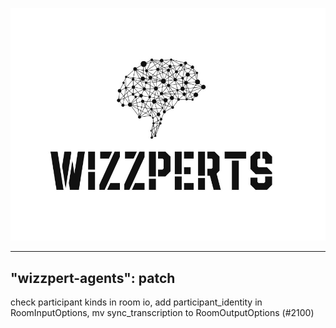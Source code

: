 ![Wizzpert Logo](wizzpert-plugins/assets/logo.png)

---
"wizzpert-agents": patch
---

check participant kinds in room io, add participant_identity in RoomInputOptions, mv sync_transcription to RoomOutputOptions (#2100)
